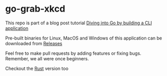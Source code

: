 # go-grab-xkcd
This repo is part of a blog post tutorial [Diving into Go by building a CLI application](https://eryb.space/2020/05/27/diving-into-go-by-building-a-cli-application.html)

Pre-built binaries for Linux, MacOS and Windows of this application can be downloaded from [Releases](https://github.com/erybz/go-grab-xkcd/releases)

Feel free to make pull requests by adding features or fixing bugs.
Remember, we all were once beginners.



Checkout the [Rust](https://kbknapp.dev/rust-cli) version too

